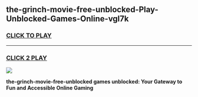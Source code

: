 
## the-grinch-movie-free-unblocked-Play-Unblocked-Games-Online-vgl7k
<h3>
<a href="https://premium76.site?title=the-grinch-movie-free-unblocked&ref=25A">CLICK TO PLAY</a></h3>
<hr>

<h3>
<a href="https://premium76.site?title=the-grinch-movie-free-unblocked&ref=25A">CLICK 2 PLAY</a>
  
</h3>

<a href="https://premium76.site?title=the-grinch-movie-free-unblocked&ref=25A"><img src="https://clearcache.store/games.png"></a>


**the-grinch-movie-free-unblocked games unblocked: Your Gateway to Fun and Accessible Online Gaming**
